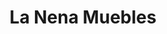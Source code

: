 ---
title: "La Nena Muebles"
url: /ciudad-autonoma-de-buenos-aires/la-nena-muebles/
shop: muebles
---